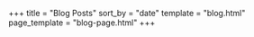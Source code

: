 +++
title = "Blog Posts"
sort_by = "date"
template = "blog.html"
page_template = "blog-page.html"
+++
